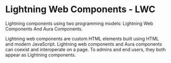 # Lightning Web Components - LWC


Lightning components using two programming models: 
Lightning Web Components And Aura Components. 


Lightning web components are custom HTML elements built using HTML and modern JavaScript.
Lightning web components and Aura components can coexist and interoperate on a page. 
To admins and end users, they both appear as Lightning components.


